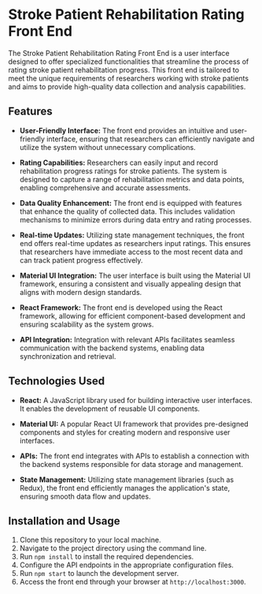 # Stroke Patient Rehabilitation Rating Front End

The Stroke Patient Rehabilitation Rating Front End is a user interface designed to offer specialized functionalities that streamline the process of rating stroke patient rehabilitation progress. This front end is tailored to meet the unique requirements of researchers working with stroke patients and aims to provide high-quality data collection and analysis capabilities.

## Features

- **User-Friendly Interface:** The front end provides an intuitive and user-friendly interface, ensuring that researchers can efficiently navigate and utilize the system without unnecessary complications.

- **Rating Capabilities:** Researchers can easily input and record rehabilitation progress ratings for stroke patients. The system is designed to capture a range of rehabilitation metrics and data points, enabling comprehensive and accurate assessments.

- **Data Quality Enhancement:** The front end is equipped with features that enhance the quality of collected data. This includes validation mechanisms to minimize errors during data entry and rating processes.

- **Real-time Updates:** Utilizing state management techniques, the front end offers real-time updates as researchers input ratings. This ensures that researchers have immediate access to the most recent data and can track patient progress effectively.

- **Material UI Integration:** The user interface is built using the Material UI framework, ensuring a consistent and visually appealing design that aligns with modern design standards.

- **React Framework:** The front end is developed using the React framework, allowing for efficient component-based development and ensuring scalability as the system grows.

- **API Integration:** Integration with relevant APIs facilitates seamless communication with the backend systems, enabling data synchronization and retrieval.

## Technologies Used

- **React:** A JavaScript library used for building interactive user interfaces. It enables the development of reusable UI components.

- **Material UI:** A popular React UI framework that provides pre-designed components and styles for creating modern and responsive user interfaces.

- **APIs:** The front end integrates with APIs to establish a connection with the backend systems responsible for data storage and management.

- **State Management:** Utilizing state management libraries (such as Redux), the front end efficiently manages the application's state, ensuring smooth data flow and updates.

## Installation and Usage

1. Clone this repository to your local machine.
2. Navigate to the project directory using the command line.
3. Run `npm install` to install the required dependencies.
4. Configure the API endpoints in the appropriate configuration files.
5. Run `npm start` to launch the development server.
6. Access the front end through your browser at `http://localhost:3000`.

